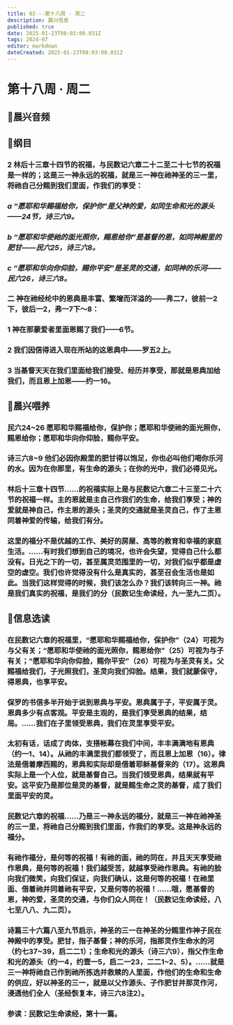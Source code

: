 ```yaml
---
title: 02---第十八周 · 周二
description: 晨兴信息
published: true
date: 2025-01-23T08:03:00.031Z
tags: 2024-07
editor: markdown
dateCreated: 2025-01-23T08:03:00.031Z
---
```


# 第十八周 · 周二
## 🎵晨兴音频

## 📖纲目

### 2	林后十三章十四节的祝福，与民数记六章二十二至二十七节的祝福是一样的；这是三一神永远的祝福，就是三一神在祂神圣的三一里，将祂自己分赐到我们里面，作我们的享受：

### *a	“愿耶和华赐福给你，保护你”是父神的爱，如同生命和光的源头——24节，诗三六9。*

### *b	“愿耶和华使祂的面光照你，赐恩给你”是基督的恩，如同神殿里的肥甘——民六25，诗三六8。*

### *c	“愿耶和华向你仰脸，赐你平安”是圣灵的交通，如同神的乐河——民六26，诗三六8。*

### 二	神在祂经纶中的恩典是丰富、繁增而洋溢的——弗二7，彼前一2下，彼后一2，弗一7下～8：

### 1	神在那蒙爱者里面恩赐了我们——6节。

### 2	我们因信得进入现在所站的这恩典中——罗五2上。

### 3	当基督天天在我们里面给我们接受、经历并享受，那就是恩典加给我们，而且恩上加恩——约一16。

## 📖晨兴喂养

### **民六24~26**    **愿耶和华赐福给你，保护你；愿耶和华使祂的面光照你，赐恩给你；愿耶和华向你仰脸，赐你平安。**

### **诗三六8~9**    **他们必因你殿里的肥甘得以饱足，你也必叫他们喝你乐河的水。因为在你那里，有生命的源头；在你的光中，我们必得见光。**

### 林后十三章十四节……的祝福实际上是与民数记六章二十三至二十六节的祝福一样。主的恩就是主自己作我们的生命，给我们享受；神的爱就是神自己，作主恩的源头；圣灵的交通就是圣灵自己，作了主恩同着神爱的传输，给我们有分。

### 这里的福分不是优越的工作、美好的房屋、高等的教育和幸福的家庭生活。……有时我们想到自己的境况，也许会失望，觉得自己什么都没有。日光之下的一切，甚至属灵范围里的一切，对我们似乎都是虚空的虚空。我们也许觉得没有什么是真实的，甚至召会生活也是如此。当我们这样觉得的时候，我们该怎么办？我们该转向三一神。祂是我们真实的祝福，是我们的分（民数记生命读经，九一至九二页）。

## 📖信息选读

### 在民数记六章的祝福里，“愿耶和华赐福给你，保护你”（24）可视为与父有关；“愿耶和华使祂的面光照你，赐恩给你”（25）可视为与子有关；“愿耶和华向你仰脸，赐你平安”（26）可视为与圣灵有关。父赐福给我们，子光照我们，圣灵向我们仰脸。结果，我们就蒙保守，得恩典，也享平安。

### 保罗的书信多半开始于说到恩典与平安。恩典属于子，平安属于灵。恩典多少有点客观。平安是主观的，是我们享受恩典的结果，结局。……我们在子里领受恩典，我们在灵里享受平安。

### 太初有话，话成了肉体，支搭帐幕在我们中间，丰丰满满地有恩典（约一1、14）。从祂的丰满里我们都领受了，而且恩上加恩（16）。律法是借着摩西赐的，恩典和实际却是借着耶稣基督来的（17）。这恩典实际上是一个人位，就是基督自己。当我们领受恩典，结果就有平安。这平安乃是那位是灵的基督，就是赐生命之灵的基督，成了我们里面平安的灵。

### 民数记六章的祝福……乃是三一神永远的福分，就是三一神在祂神圣的三一里，将祂自己分赐到我们里面，作我们的享受。这是神永远的福分。

### 有祂作福分，是何等的祝福！有祂的面，祂的同在，并且天天享受祂作恩典，是何等的祝福！我们越受苦，就越享受祂作恩典。有祂的脸向我们微笑，向我们保证，向我们确认，这是何等的祝福！在祂里面、借着祂并同着祂有平安，又是何等的祝福！……哦，愿基督的恩，神的爱，圣灵的交通，与你们众人同在！（民数记生命读经，八七至八八、九二页）。

### 诗篇三十六篇八至九节启示，神圣的三一在神圣的分赐里作神子民在神殿中的享受。肥甘，指子基督；神的乐河，指那灵作生命水的河（约七37~39，启二二1）；生命和光的源头（诗三六9），指父作生命和光的源头（约一4，约壹一5，启二一23，二二1~2、5）。……就是三一神将祂自己作到祂所拣选并救赎的人里面，作他们的生命和生命的供应，好以神圣的三一，就是以父作源头、子作肥甘并那灵作河，浸透他们全人（圣经恢复本，诗三六8注2）。

### 参读：民数记生命读经，第十一篇。
<!-- Google tag (gtag.js) -->
<script async src="https://www.googletagmanager.com/gtag/js?id=G-1P8709Z16T"></script>
<script>
  window.dataLayer = window.dataLayer || [];
  function gtag(){dataLayer.push(arguments);}
  gtag('js', new Date());

  gtag('config', 'G-1P8709Z16T');
</script>